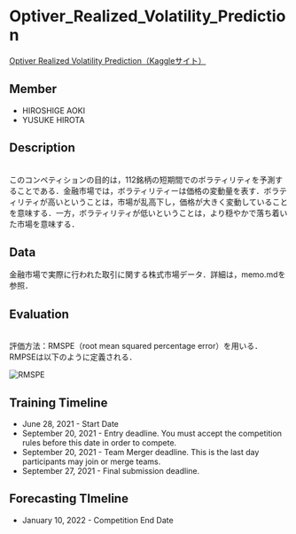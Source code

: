 # Optiver_Realized_Volatility_Prediction
[Optiver Realized Volatility Prediction（Kaggleサイト）](https://www.kaggle.com/c/optiver-realized-volatility-prediction/overview)

## Member
  - HIROSHIGE AOKI
  - YUSUKE HIROTA

## Description
<br>
このコンペティションの目的は，112銘柄の短期間でのボラティリティを予測することである．金融市場では，ボラティリティーは価格の変動量を表す．ボラティリティが高いということは，市場が乱高下し，価格が大きく変動していることを意味する．一方，ボラティリティが低いということは，より穏やかで落ち着いた市場を意味する．

## Data
金融市場で実際に行われた取引に関する株式市場データ．詳細は，memo.mdを参照．

## Evaluation
<br>
評価方法：RMSPE（root mean squared percentage error）を用いる．RMPSEは以下のように定義される．

![RMSPE](https://user-images.githubusercontent.com/79825066/128718443-807a4bff-4de4-4db1-b8fb-46e4b0306b11.png)

## Training Timeline
  - June 28, 2021 - Start Date
  - September 20, 2021 - Entry deadline. You must accept the competition rules before this date in order to compete.
  - September 20, 2021 - Team Merger deadline. This is the last day participants may join or merge teams.
  - September 27, 2021 - Final submission deadline.
  
## Forecasting TImeline
  - January 10, 2022 - Competition End Date
